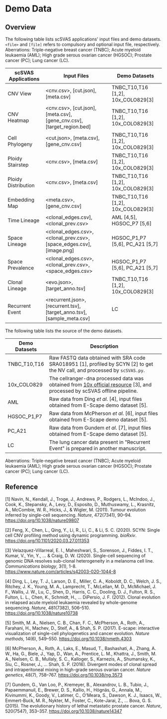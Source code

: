 # Demo Data

## Overview

The following table lists scSVAS applications' input files and demo datasets. `<file>` and `[file]` refers to compulsory and optional input file, respectively. Aberrations: Triple-negative breast cancer (TNBC); Acute myeloid leukaemia (AML); High grade serous ovarian cancer (HGSOC); Prostate cancer (PC); Lung cancer (LC).

|scSVAS Applications| Input Files | Demo Datasets |
|--|--|--|
|CNV View| <cnv.csv>, [cut.json], [meta.csv] | TNBC_T10,T16 [1,2], 10x_COLO829[3] |
|CNV Heatmap | <cnv.csv>, [cut.json], [meta.csv], [gene_cnv.csv], [target_region.bed] | TNBC_T10,T16 [1,2], 10x_COLO829[3]|
|Cell Phylogeny | <cut.json>, [meta.csv], [gene_cnv.csv] | TNBC_T10,T16 [1,2], 10x_COLO829[3]|
|Ploidy Stairstep | <cnv.csv>, [meta.csv] | TNBC_T10,T16 [1,2], 10x_COLO829[3]|
|Ploidy Distribution | <cnv.csv>, [meta.csv] |TNBC_T10,T16 [1,2], 10x_COLO829[3]|
|Embedding Map | <meta.csv>, [gene_cnv.csv] |TNBC_T10,T16 [1,2], 10x_COLO829[3]|
|Time Lineage | <clonal_edges.csv], <clonal_prev.csv> | AML [4,5], HGSOC_P7 [5,6]|
|Space Lineage | <clonal_edges.csv>, <clonal_prev.csv>, [space_edges.csv], [image.png] | HGSOC_P1,P7 [5,6], PC_A21 [5,7] |
|Space Prevalence | <clonal_edges.csv>, <clonal_prev.csv>, <space_edges.csv> | HGSOC_P1,P7 [5,6], PC_A21 [5,7] |
|Clonal Lineage | <evo.json>, [target_anno.tsv] | TNBC_T10,T16 [1,2], 10x_COLO829[3]|
|Recurrent Event | <recurrent.json>, [recurrent.tsv], [target_anno.tsv], [sample_meta.csv] | LC |


The following table lists the source of the demo datasets. 

| Demo Datasets| Description |
|--|--|
| TNBC_T10,T16 | Raw FASTQ data obtained with SRA code SRA018951 [1], profiled by SCYN [2] to get the NV call, and processed by `scSVAS.py`. |
| 10x_COLO829 | The cellranger-dna processed data was obtained from [10x official resource](https://www.10xgenomics.com/resources/datasets}~\cite{velazquez2020single) [3], and processed by scSVAS offline pipeline. |
| AML | Raw data from Ding *et al*. [4], input files obtained from E-Scape demo dataset [5].|
| HGSOC_P1,P7 | Raw data from McPherson *et al*. [6], input files obtained from E-Scape demo dataset [5]. |
| PC_A21 | Raw data from Gundem *et al*. [7], input files obtained from E-Scape demo dataset [5].|
| LC | The lung cancer data present in "Recurrent Event" is prepared in another manuscript. |

Aberrations: Triple-negative breast cancer (TNBC); Acute myeloid leukaemia (AML); High grade serous ovarian cancer (HGSOC); Prostate cancer (PC); Lung cancer (LC). 

## Reference

[1] Navin, N., Kendall, J., Troge, J., Andrews, P., Rodgers, L., McIndoo, J., Cook, K., Stepansky, A., Levy, D., Esposito, D., Muthuswamy, L., Krasnitz, A., McCombie, W. R., Hicks, J., & Wigler, M. (2011). Tumour evolution inferred by single-cell sequencing. *Nature*, 472(7341), 90–94. https://doi.org/10.1038/nature09807

[2] Feng, X., Chen, L., Qing, Y., Li, R., Li, C., & Li, S. C. (2020). SCYN: Single cell CNV profiling method using dynamic programming. *bioRxiv*. https://doi.org/10.1101/2020.03.27.011353

[3] Velazquez-Villarreal, E. I., Maheshwari, S., Sorenson, J., Fiddes, I. T., Kumar, V., Yin, Y., ... & Craig, D. W. (2020). Single-cell sequencing of genomic DNA resolves sub-clonal heterogeneity in a melanoma cell line. *Communications biology*, 3(1), 1-8. https://www.nature.com/articles/s42003-020-1044-8

[4] Ding, L., Ley, T. J., Larson, D. E., Miller, C. A., Koboldt, D. C., Welch, J. S., Ritchey, J. K., Young, M. A., Lamprecht, T., McLellan, M. D., McMichael, J. F., Wallis, J. W., Lu, C., Shen, D., Harris, C. C., Dooling, D. J., Fulton, R. S., Fulton, L. L., Chen, K., Schmidt, H., … DiPersio, J. F. (2012). Clonal evolution in relapsed acute myeloid leukaemia revealed by whole-genome sequencing. *Nature*, 481(7382), 506–510. https://doi.org/10.1038/nature10738

[5] Smith, M. A., Nielsen, C. B., Chan, F. C., McPherson, A., Roth, A., Farahani, H., Machev, D., Steif, A., & Shah, S. P. (2017). E-scape: interactive visualization of single-cell phylogenetics and cancer evolution. *Nature methods*, 14(6), 549–550. https://doi.org/10.1038/nmeth.4303

[6] McPherson, A., Roth, A., Laks, E., Masud, T., Bashashati, A., Zhang, A. W., Ha, G., Biele, J., Yap, D., Wan, A., Prentice, L. M., Khattra, J., Smith, M. A., Nielsen, C. B., Mullaly, S. C., Kalloger, S., Karnezis, A., Shumansky, K., Siu, C., Rosner, J., … Shah, S. P. (2016). Divergent modes of clonal spread and intraperitoneal mixing in high-grade serous ovarian cancer. *Nature genetics*, 48(7), 758–767. https://doi.org/10.1038/ng.3573

[7] Gundem, G., Van Loo, P., Kremeyer, B., Alexandrov, L. B., Tubio, J., Papaemmanuil, E., Brewer, D. S., Kallio, H., Högnäs, G., Annala, M., Kivinummi, K., Goody, V., Latimer, C., O'Meara, S., Dawson, K. J., Isaacs, W., Emmert-Buck, M. R., Nykter, M., Foster, C., Kote-Jarai, Z., … Bova, G. S. (2015). The evolutionary history of lethal metastatic prostate cancer. *Nature*, 520(7547), 353–357. https://doi.org/10.1038/nature14347

